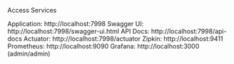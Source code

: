 Access Services

Application: http://localhost:7998
Swagger UI: http://localhost:7998/swagger-ui.html
API Docs: http://localhost:7998/api-docs
Actuator: http://localhost:7998/actuator
Zipkin: http://localhost:9411
Prometheus: http://localhost:9090
Grafana: http://localhost:3000 (admin/admin)